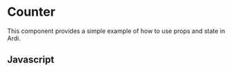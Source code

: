 # Counter

This component provides a simple example of how to use props and state in Ardi.

<script src="/components/counter.js" type="module"></script>

<element-story>
<script type="application/json">
  {
    "step": {
      "type": "number"
    }
  }
</script>
<ardi-counter step="3"></ardi-counter>
</element-story>

## Javascript

[](../components/counter.js ':include')
